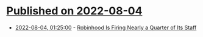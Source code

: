 # [Published on 2022-08-04](index.md)

* [2022-08-04, 01:25:00](https://slashdot.org/story/22/08/03/2025230/robinhood-is-firing-nearly-a-quarter-of-its-staff?utm_source=rss1.0mainlinkanon&utm_medium=feed) - [Robinhood Is Firing Nearly a Quarter of Its Staff](https://slashdot.org/story/22/08/03/2025230/robinhood-is-firing-nearly-a-quarter-of-its-staff?utm_source=rss1.0mainlinkanon&utm_medium=feed)
